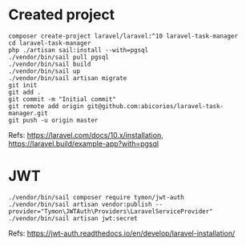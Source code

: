 # Created project
```shell
composer create-project laravel/laravel:^10 laravel-task-manager
cd laravel-task-manager
php ./artisan sail:install --with=pgsql
./vendor/bin/sail pull pgsql
./vendor/bin/sail build
./vendor/bin/sail up
./vendor/bin/sail artisan migrate
git init
git add .
git commit -m "Initial commit"
git remote add origin git@github.com:abicorios/laravel-task-manager.git
git push -u origin master
```
Refs: https://laravel.com/docs/10.x/installation, https://laravel.build/example-app?with=pgsql

# JWT
```shell
./vendor/bin/sail composer require tymon/jwt-auth
./vendor/bin/sail artisan vendor:publish --provider="Tymon\JWTAuth\Providers\LaravelServiceProvider"
./vendor/bin/sail artisan jwt:secret
```
Refs: https://jwt-auth.readthedocs.io/en/develop/laravel-installation/
